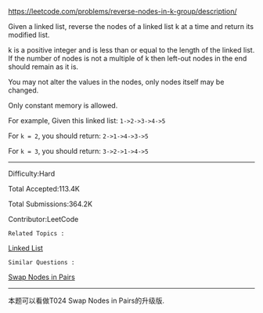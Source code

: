 https://leetcode.com/problems/reverse-nodes-in-k-group/description/

Given a linked list, reverse the nodes of a linked list k at a time and return its modified list.

k is a positive integer and is less than or equal to the length of the linked list. If the number of nodes is not a multiple of k then left-out nodes in the end should remain as it is.

You may not alter the values in the nodes, only nodes itself may be changed.

Only constant memory is allowed.

For example,
Given this linked list: `1->2->3->4->5`

For `k = 2`, you should return: `2->1->4->3->5`

For `k = 3`, you should return: `3->2->1->4->5`

***
Difficulty:Hard

Total Accepted:113.4K

Total Submissions:364.2K

Contributor:LeetCode

`Related Topics :`

[Linked List](https://leetcode.com/tag/linked-list)

`Similar Questions :`

[Swap Nodes in Pairs](https://leetcode.com/problems/swap-nodes-in-pairs)
***
本题可以看做T024 Swap Nodes in Pairs的升级版.
